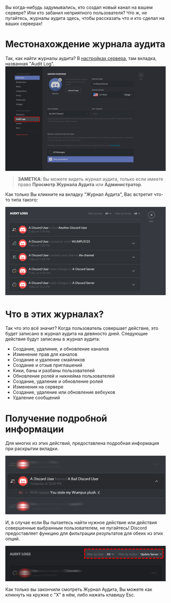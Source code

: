 <!-- TITLE: Журнал Аудита -->
<!-- SUBTITLE: Журнал Аудита Discord -->

Вы когда-нибудь задумывались, кто создал новый канал на вашем сервере? Или кто забанил неприятного пользователя? Что ж, не пугайтесь, журналы аудита здесь, чтобы рассказать что и кто сделал на ваших серверах!

# Местонахождение журнала аудита
Так, как найти журналы аудита? В [настройках сервера](/ru/server-settings), там вкладка, названная "Audit Log".
![Audit Logs 2](/uploads/audit-logs/audit-logs-2.png "Audit Logs 2")

> **ЗАМЕТКА**: Вы можете видеть журнал аудита, только если имеете право **Просмотр Журнала Аудита** или **Администратор**.

Как только Вы кликните на вкладку "Журнал Аудита", Вас встретит что-то типа такого:

![Audit Logs 3](/uploads/audit-logs/audit-logs-3.png "Audit Logs 3")

# Что в этих журналах?

Так что это всё значит? Когда пользователь совершает действие, это будет записано в журнал аудита на девяносто дней. Следующие действия будут записаны в журнал аудита:

* Создание, удалиние, и обновление каналов
* Изменение прав для каналов
* Создание и удаление смайликов
* Создание и отзыв приглашений
* Кики, баны и разбаны пользователей
* Обновление ролей и никнейма пользователей
* Создание, удаление и обновление ролей
* Изменения на сервере
* Создание, удаление или обновление вебхуков
* Удаление сообщений


# Получение подробной информации
Для многих из этих действий, предоставлена подробная информация при раскрытии вкладки.

![Audit Logs 1](/uploads/audit-logs/audit-logs-1.png "Audit Logs 1")

И, в случае если Вы пытаетесь найти нужное действие или действия совершенные выбранным пользователем, не пугайтесь! Discord предоставляет функцию для фильтрации результатов для обеих из этих опций.

![Audit Logs 4](/uploads/audit-logs/audit-logs-4.png "Audit Logs 4")

Как только вы закончили смотреть Журнал Аудита, Вы можете как кликнуть на кружке с "X" в нём, либо нажать клавишу Esc.